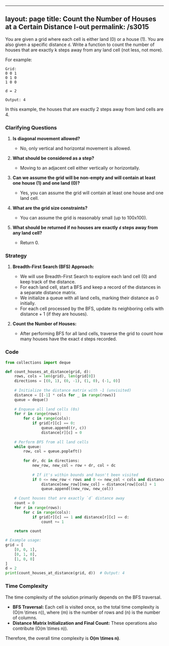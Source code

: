 
---
layout: page
title:  Count the Number of Houses at a Certain Distance I-out
permalink: /s3015
---

You are given a grid where each cell is either land (0) or a house (1). You are also given a specific distance `d`. Write a function to count the number of houses that are exactly k steps away from any land cell (not less, not more).

For example:
```
Grid:
0 0 1
0 1 0
1 0 0

d = 2

Output: 4
```

In this example, the houses that are exactly 2 steps away from land cells are 4.

### Clarifying Questions

1. **Is diagonal movement allowed?**
   - No, only vertical and horizontal movement is allowed.
   
2. **What should be considered as a step?**
   - Moving to an adjacent cell either vertically or horizontally.

3. **Can we assume the grid will be non-empty and will contain at least one house (1) and one land (0)?**
   - Yes, you can assume the grid will contain at least one house and one land cell.

4. **What are the grid size constraints?**
   - You can assume the grid is reasonably small (up to 100x100).

5. **What should be returned if no houses are exactly `d` steps away from any land cell?**
   - Return 0.

### Strategy

1. **Breadth-First Search (BFS) Approach:**
   - We will use Breadth-First Search to explore each land cell (0) and keep track of the distance.
   - For each land cell, start a BFS and keep a record of the distances in a separate distance matrix.
   - We initialize a queue with all land cells, marking their distance as 0 initially.
   - For each cell processed by the BFS, update its neighboring cells with distance + 1 (if they are houses).

2. **Count the Number of Houses:**
   - After performing BFS for all land cells, traverse the grid to count how many houses have the exact `d` steps recorded.

### Code

```python
from collections import deque

def count_houses_at_distance(grid, d):
    rows, cols = len(grid), len(grid[0])
    directions = [(0, 1), (0, -1), (1, 0), (-1, 0)]
    
    # Initialize the distance matrix with -1 (unvisited)
    distance = [[-1] * cols for _ in range(rows)]
    queue = deque()
    
    # Enqueue all land cells (0s)
    for r in range(rows):
        for c in range(cols):
            if grid[r][c] == 0:
                queue.append((r, c))
                distance[r][c] = 0
    
    # Perform BFS from all land cells
    while queue:
        row, col = queue.popleft()
        
        for dr, dc in directions:
            new_row, new_col = row + dr, col + dc
            
            # If it's within bounds and hasn't been visited
            if 0 <= new_row < rows and 0 <= new_col < cols and distance[new_row][new_col] == -1:
                distance[new_row][new_col] = distance[row][col] + 1
                queue.append((new_row, new_col))
    
    # Count houses that are exactly `d` distance away
    count = 0
    for r in range(rows):
        for c in range(cols):
            if grid[r][c] == 1 and distance[r][c] == d:
                count += 1
    
    return count

# Example usage:
grid = [
    [0, 0, 1],
    [0, 1, 0],
    [1, 0, 0]
]
d = 2
print(count_houses_at_distance(grid, d))  # Output: 4
```

### Time Complexity

The time complexity of the solution primarily depends on the BFS traversal.

- **BFS Traversal:** Each cell is visited once, so the total time complexity is \(O(m \times n)\), where \(m\) is the number of rows and \(n\) is the number of columns.
- **Distance Matrix Initialization and Final Count:** These operations also contribute \(O(m \times n)\).

Therefore, the overall time complexity is **O(m \times n)**.